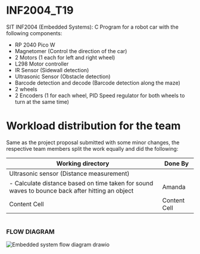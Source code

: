 # INF2004_T19

SIT INF2004 (Embedded Systems): C Program for a robot car with the following components:
- RP 2040 Pico W
- Magnetomer (Control the direction of the car)
- 2 Motors (1 each for left and right wheel)
- L298 Motor controller
- IR Sensor (Sidewall detection)
- Ultrasonic Sensor (Obstacle detection)
- Barcode detection and decode (Barcode detection along the maze)
- 2 wheels
- 2 Encoders (1 for each wheel, PID Speed regulator for both wheels to turn at the same time)

# Workload distribution for the team

Same as the project proposal submitted with some minor changes, the respective team members split the work equally and did the following:

| Working directory  | Done By |
| ------------- | ------------- |
| Ultrasonic sensor (Distance measurement)
-	Calculate distance based on time taken for sound waves to bounce back after hitting an object  | Amanda  |
| Content Cell  | Content Cell  |

# <h3>FLOW DIAGRAM</h3>
![Embedded system flow diagram drawio](https://github.com/INF2004/INF2004_T19/assets/41094581/4cae9e96-27df-4d12-b9a0-05ad7d947393)

